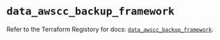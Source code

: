 # `data_awscc_backup_framework`

Refer to the Terraform Registory for docs: [`data_awscc_backup_framework`](https://registry.terraform.io/providers/hashicorp/awscc/0.70.0/docs/data-sources/backup_framework).
